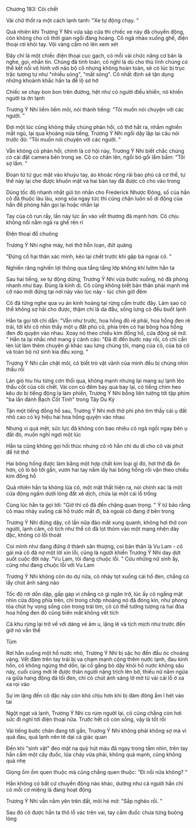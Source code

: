 




Chương 183: Cõi chết

Vài chữ thốt ra một cách lạnh tanh: "Xe tự động chạy. "

Quả nhiên khi Trương Ý Nhi vừa sập cửa thì chiếc xe này đã chuyển động, còn không cho cô thời gian ngồi đàng hoàng. Cô ngã nhào xuống ghế, điện thoại rơi khỏi tay. Vội vàng cầm nó lên xem xét

Đây chỉ là một chiếc điện thoại cục gạch, có mỗi vài chức năng cơ bản là nghe, gọi, nhắn tin. Chúng đã tính toán, cô nghĩ là dù cho thủ lĩnh chúng có thể kết nối vô hình với não bộ cô nhưng không hoàn toàn, sẽ có lúc bị trục trặc tương tự như "nhiễu sóng", "mất sóng". Cô nhất định sẽ tận dụng những khoảnh khắc hắn ta để lộ sơ hở

Chiếc xe chạy bon bon trên đường, hệt như có người điều khiển, nó khiến người ta ớn lạnh

Trương Ý Nhi liếm liếm môi, nói thành tiếng: "Tôi muốn nói chuyện với các người. "

Đợi một lúc cũng không thấy chúng phản hồi, cô thở hắt ra, nhắm nghiền mắt ngủ, lại qua khoảng nửa tiếng, Trương Ý Nhi ngồi dậy lặp lại câu nói trước đó: "Tôi muốn nói chuyện với các người. "

Vẫn không có phản hồi, chính là cơ hội này, Trương Ý Nhi biết chắc chúng có cài đặt camera bên trong xe. Cô co chân lên, ngồi bó gối lẩm bẩm: "Tôi sợ lắm. "

Đoạn từ từ gục mặt vào khuỷu tay, áo khoác rộng rãi bao phủ cả cơ thể, tư thế này lại che được khuôn mặt và hai bàn tay đã được cô cho vào trong

Dùng tốc độ nhanh nhất gửi tin nhắn cho Frederick Nhược Đông, số của hắn cô đã thuộc làu làu, xong xóa ngay tức thì cũng chặn luôn số di động của hắn đề phòng hắn gọi lại hoặc nhắn lại

Tay của cô run rẩy, lần này lực ấn vào vết thương đã mạnh hơn. Cô chịu không nổi nằm ngả ra ghế rên rỉ

Điện thoại đổ chuông

Trương Ý Nhi nghe máy, hơi thở hỗn loạn, đứt quãng

"Đừng cố hại thân xác mình, kẻo lại chết trước khi gặp bà ngoại cô. "

Nghiến răng nghiến lợi thông qua tầng tầng lớp không khí lườm hắn ta

Sau hai tiếng, xe tự động dừng, Trương Ý Nhi vừa bước xuống, nó đã phóng nhanh như bay. Đúng là kinh dị. Cô cũng không biết bản thân phải mạnh mẽ cỡ nào mới đứng tại nơi này vào lúc này - lúc chín giờ đêm

Cô đã từng nghe qua vụ án kinh hoàng tại rừng cấm trước đây. Làm sao có thể không sợ hãi cho được, thậm chí là da đầu, sống lưng cô đều buốt lạnh

Hắn ta gọi tới chỉ dẫn: "Vẫn như trước, hoa hồng đỏ rẽ phải, hoa hồng đen rẽ trái, tới khi cô nhìn thấy một ụ đất phủ cỏ, phía trên có hai bông hoa hồng đen đỏ quyện vào nhau. Xoay nó theo chiều kim đồng hồ, cửa động sẽ mở. " Hắn ta lại nhắc nhở mang ý cảnh cáo: "Đã đi đến bước này rồi, cô chỉ cần lén lút làm thêm chuyện gì khác sau lưng chúng tôi, mạng của cô, của bà cô và toàn bộ nữ sinh kia đều xong. "

Trương Ý Nhi cắn chặt môi, cô biết trò vặt vãnh của mình đều bị chúng nhìn thấu rồi

Làn gió hiu hiu từng cơn thổi qua, không mạnh nhưng lại mang sự lạnh lẽo thấu cốt của cõi chết. Vài con cú đêm bay qua bay lại, có tiếng chim heo kêu do bị tiếng động lạ làm phiền, Trương Ý Nhi bỗng liên tưởng tới tập phim "ba lần đánh Bạch Cốt Tinh" trong Tây Du Ký

Tận một tiếng đồng hồ sau, Trương Ý Nhi mới thở phì phò tìm thấy cái ụ đất nhô cao có ký hiệu hai hoa hồng quyện vào nhau

Nhưng vì quá mệt, sức lực đã không còn bao nhiêu cô ngã ngồi ngay bên ụ đất đó, muốn nghỉ ngơi một lúc

Hắn ta cũng không gọi hối thúc nhưng cô rõ hắn chỉ du di cho cô vài phút để hít thở

Hai bông hồng được làm bằng một hợp chất kim loại gì đó, hơi thở đã ổn hơn, cô lò bò tới gần, vươn hai tay nắm lấy hai bông hồng rồi vặn theo chiều kim đồng hồ

Quả nhiên hắn ta không lừa cô, một mật thất hiện ra, nói chính xác là một cửa động ngầm dưới lòng đất xê dịch, chừa lại một cái lỗ trống

Cùng lúc hắn ta gọi tới: "Giờ thì cô đã đến chặng quan trọng. " Ý tứ bảo rằng cô mau nhảy xuống cái hố trước mắt đi, bà ngoài cô đang ở bên trong

Trương Ý Nhi đứng dậy, cô lần nữa đảo mắt xung quanh, không hơi thở con người, lạnh căm, cô tịch như thể cô đã lọt thỏm vào một mạng nhện dày đặc, không có lối thoát

Coi mình như đang đứng ở thành sân thượng, coi bản thân là Vu Lam - cô gái mà cô đã nợ một lời xin lỗi, cũng là người khiến Trương Ý Nhi day dứt suốt cuộc đời này. "Vu Lam, tôi đang chuộc lỗi. " Cứu những nữ sinh ấy, cũng như đang chuộc lỗi với Vu Lam

Trương Ý Nhi không còn do dự nữa, cô nhảy tọt xuống cái hố đen, chẳng có lấy chút ánh sáng nào

Tốc độ rơi dồn dập, gấp gáp vì chẳng có gì ngăn trở, lúc ấy cô ngẩng mặt nhìn cửa động phía trên, chỉ trong chớp nhoáng nó đã đóng kín, như phong tỏa chút hy vọng sống còn trong trái tim, cô có thể tưởng tượng ra hai đóa hoa hồng đen đỏ cũng biến mất không vết tích

Cả khu rừng lại trở về với dáng vẻ âm u, lặng lẽ và tịch mịch như trước đến giờ nó vẫn thế

Tủm

Rơi hẳn xuống một hồ nước nhỏ, Trương Ý Nhi bị sặc ho đến đầu óc choáng váng. Vết đâm trên tay trái bị va chạm mạnh cộng thêm nước lạnh, đau kinh hồn, cô không ngừng thở dồn, lại cố gắng bò dậy khỏi hồ nước không sâu này, cuối cùng mới lê được thân người nặng trịch lên bờ, thiếu nữ nằm ngửa ra giữa hang động đá tối đen, chỉ có chút ánh sáng lờ mờ từ vài cái lỗ ở xa xa rọi vào

Sự im lặng đến cô đặc này còn khó chịu hơn khi bị đám đông ầm ĩ hét vào tai

Ngột ngạt và lạnh, Trương Ý Nhi co rúm người lại, cô cũng chẳng còn hơi sức đi nghĩ tới điện thoại nữa. Trước hết cô còn sống, vậy là tốt rồi

Vài tiếng bước chân đang tới gần, Trương Ý Nhi không phải không sợ mà vì quá đau, quá lạnh nên tê dại cả giác quan

Đến khi "sinh vật" đeo mặt nạ quỷ hút máu đã ngay trong tầm nhìn, trên tay hắn cầm một cây đuốc, lửa cháy vừa phải, không quá mạnh, cũng không quá nhẹ

Giọng ồm ồm quen thuộc mà cũng chẳng quen thuộc: "Đi nổi nữa không? "

Hắn không có bất cứ chuyển động nào khác, dường như cả người hắn chỉ có mỗi cơ miệng là đang hoạt động

Trương Ý Nhi vẫn nằm yên trên đất, môi hé mở: "Sắp nghẻo rồi. "

Sau đó cô được hắn ta thô lỗ vác trên vai, tay cầm đuốc chưa từng buông lỏng





